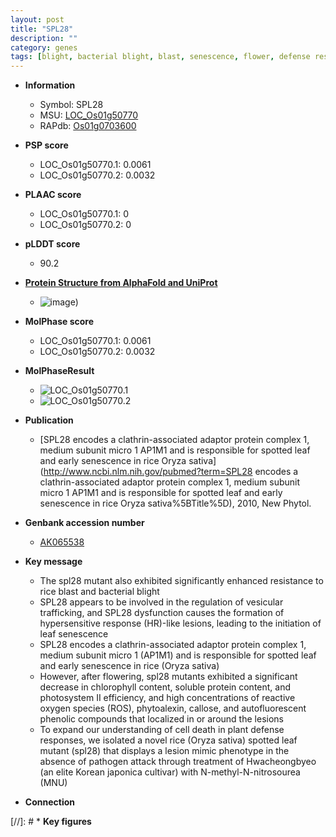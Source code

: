 ```yaml
---
layout: post
title: "SPL28"
description: ""
category: genes
tags: [blight, bacterial blight, blast, senescence, flower, defense response, cell death, defense, leaf]
---
```


* **Information**  
    + Symbol: SPL28  
    + MSU: [LOC_Os01g50770](http://rice.plantbiology.msu.edu/cgi-bin/ORF_infopage.cgi?orf=LOC_Os01g50770)  
    + RAPdb: [Os01g0703600](http://rapdb.dna.affrc.go.jp/viewer/gbrowse_details/irgsp1?name=Os01g0703600)  

* **PSP score**  
    + LOC_Os01g50770.1: 0.0061 
    + LOC_Os01g50770.2: 0.0032 

* **PLAAC score**  
    + LOC_Os01g50770.1: 0 
    + LOC_Os01g50770.2: 0 

* **pLDDT score**
    + 90.2

* **[Protein Structure from AlphaFold and UniProt](https://www.uniprot.org/uniprotkb/Q0JK13/entry#structure)**
    + ![image](https://ricepsp.github.io/images/Q0/AF-Q0JK13-F1.png))

* **MolPhase score**
    + LOC_Os01g50770.1: 0.0061
    + LOC_Os01g50770.2: 0.0032

* **MolPhaseResult**
    + ![LOC_Os01g50770.1](https://ricepsp.github.io/pictures/LOC_Os01g/LOC_Os01g50770.1.png)
    + ![LOC_Os01g50770.2](https://ricepsp.github.io/pictures/LOC_Os01g/LOC_Os01g50770.2.png)

* **Publication**  
    + [SPL28 encodes a clathrin-associated adaptor protein complex 1, medium subunit micro 1 AP1M1 and is responsible for spotted leaf and early senescence in rice Oryza sativa](http://www.ncbi.nlm.nih.gov/pubmed?term=SPL28 encodes a clathrin-associated adaptor protein complex 1, medium subunit micro 1 AP1M1 and is responsible for spotted leaf and early senescence in rice Oryza sativa%5BTitle%5D), 2010, New Phytol.

* **Genbank accession number**  
    + [AK065538](http://www.ncbi.nlm.nih.gov/nuccore/AK065538)

* **Key message**  
    + The spl28 mutant also exhibited significantly enhanced resistance to rice blast and bacterial blight
    + SPL28 appears to be involved in the regulation of vesicular trafficking, and SPL28 dysfunction causes the formation of hypersensitive response (HR)-like lesions, leading to the initiation of leaf senescence
    + SPL28 encodes a clathrin-associated adaptor protein complex 1, medium subunit micro 1 (AP1M1) and is responsible for spotted leaf and early senescence in rice (Oryza sativa)
    + However, after flowering, spl28 mutants exhibited a significant decrease in chlorophyll content, soluble protein content, and photosystem II efficiency, and high concentrations of reactive oxygen species (ROS), phytoalexin, callose, and autofluorescent phenolic compounds that localized in or around the lesions
    + To expand our understanding of cell death in plant defense responses, we isolated a novel rice (Oryza sativa) spotted leaf mutant (spl28) that displays a lesion mimic phenotype in the absence of pathogen attack through treatment of Hwacheongbyeo (an elite Korean japonica cultivar) with N-methyl-N-nitrosourea (MNU)

* **Connection**  

[//]: # * **Key figures**  


